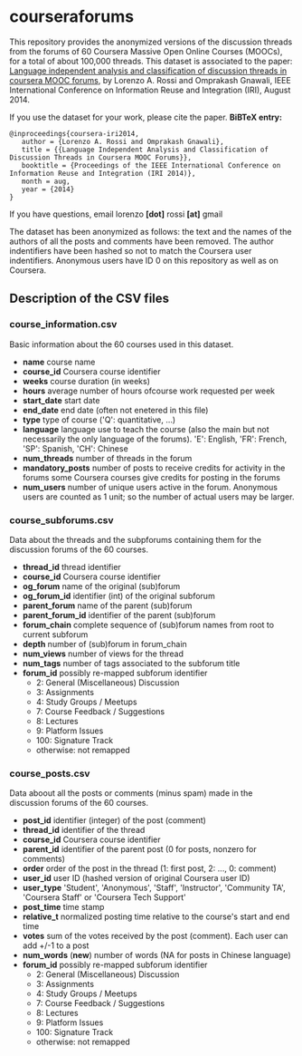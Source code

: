 # courseraforums
This repository provides the anonymized versions of the discussion threads from the forums of 60 Coursera Massive Open Online Courses (MOOCs), for a total of about 100,000 threads. This dataset is associated to the paper:
[Language independent analysis and classification of discussion threads in coursera MOOC forums](http://www2.cs.uh.edu/~gnawali/papers/coursera-iri2014-abstract.html), by Lorenzo A. Rossi and Omprakash Gnawali, IEEE International Conference on Information Reuse and Integration (IRI), August 2014.

If you use the dataset for your work, please cite the paper. __BiBTeX entry:__
```
@inproceedings{coursera-iri2014,
   author = {Lorenzo A. Rossi and Omprakash Gnawali},
   title = {{Language Independent Analysis and Classification of Discussion Threads in Coursera MOOC Forums}},
   booktitle = {Proceedings of the IEEE International Conference on Information Reuse and Integration (IRI 2014)},
   month = aug,
   year = {2014}
}
```
If you have questions, email lorenzo __[dot]__ rossi __[at]__ gmail

The dataset has been anonymized as follows: the text and the names of the authors of all the posts and comments have been removed. The author indentifiers have been hashed so not to match the Coursera user indentifiers. Anonymous users have ID 0 on this repository as well as on Coursera.

## Description of the CSV files

### course_information.csv
Basic information about the 60 courses used in this dataset.
* __name__ course name
* __course_id__ Coursera course identifier
* __weeks__ course duration (in weeks)
* __hours__ average number of hours ofcourse work requested per week
* __start_date__ start date
* __end_date__ end date (often not enetered in this file)
* __type__ type of course ('Q': quantitative, ...)
* __language__ language use to teach the course (also the main but not necessarily the only language of the forums). 'E': English, 'FR': French, 'SP': Spanish, 'CH': Chinese  
* __num_threads__ number of threads in the forum
* __mandatory_posts__ number of posts to receive credits for activity in the forums some Coursera courses give credits for posting in the forums 
* __num_users__ number of unique users active in the forum. Anonymous users are counted as 1 unit; so the number of actual users may be larger.

### course_subforums.csv
Data about the threads and the subpforums containing them for the discussion forums of the 60 courses.
* __thread_id__ thread identifier
* __course_id__ Coursera course identifier
* __og_forum__  name of the original (sub)forum
* __og_forum_id__ identifier (int) of the original subforum
* __parent_forum__ name of the parent (sub)forum
* __parent_forum_id__ identifier of the parent (sub)forum
* __forum_chain__ complete sequence of (sub)forum names from root to current subforum
* __depth__ number of (sub)forum in forum_chain
* __num_views__ number of views for the thread
* __num_tags__ number of tags associated to the subforum title
* __forum_id__ possibly re-mapped subforum identifier 
   * 2: General (Miscellaneous) Discussion
   * 3: Assignments 
   * 4: Study Groups / Meetups
   * 7: Course Feedback / Suggestions
   * 8: Lectures
   * 9: Platform Issues
   * 100: Signature Track
   * otherwise: not remapped 

### course_posts.csv
Data aboout all the posts or comments (minus spam) made in the discussion forums of the 60 courses.
* __post_id__ identifier (integer) of the post (comment) 
* __thread_id__ identifier of the thread
* __course_id__ Coursera course identifier
* __parent_id__ identifier of the parent post (0 for posts, nonzero for comments) 
* __order__ order of the post in the thread (1: first post, 2: ..., 0: comment)
* __user_id__ user ID (hashed version of original Coursera user ID)
* __user_type__  'Student', 'Anonymous', 'Staff', 'Instructor', 'Community TA', 'Coursera Staff' or 'Coursera Tech Support'
* __post_time__ time stamp
* __relative_t__ normalized posting time relative to the course's start and end time
* __votes__ sum of the votes received by the post (comment). Each user can add +/-1 to a post
* __num_words__ (**new**) number of words (NA for posts in Chinese language)
* __forum_id__ possibly re-mapped subforum identifier 
   * 2: General (Miscellaneous) Discussion
   * 3: Assignments 
   * 4: Study Groups / Meetups
   * 7: Course Feedback / Suggestions
   * 8: Lectures
   * 9: Platform Issues
   * 100: Signature Track
   * otherwise: not remapped 

